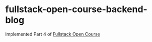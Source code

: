 # fullstack-open-course-backend-blog

Implemented Part 4 of [Fullstack Open Course](https://fullstackopen.com/en/part4)
